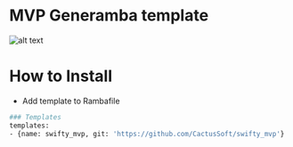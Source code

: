 # MVP Generamba template

![alt text](https://github.com/CactusSoft/swifty_mvp/blob/master/MVP.png)

# How to Install

- Add template to Rambafile
```sh
### Templates
templates:
- {name: swifty_mvp, git: 'https://github.com/CactusSoft/swifty_mvp'}
```
